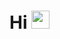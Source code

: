 
<!-- README.md is generated from README.Rmd. Please edit that file -->

# Hi <img src="https://github.com/TheDudeThatCode/TheDudeThatCode/blob/master/Assets/Hi.gif" width="29px">
